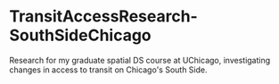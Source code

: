# TransitAccessResearch-SouthSideChicago
Research for my graduate spatial DS course at UChicago, investigating changes in access to transit on Chicago's South Side.
